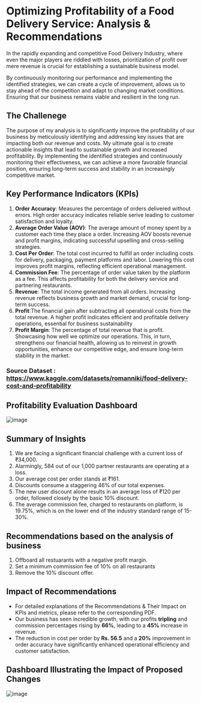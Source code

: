 # Optimizing Profitability of a Food Delivery Service: Analysis & Recommendations 
In the rapidly expanding and competitive Food Delivery Industry, where even the major players are riddled with losses, prioritization of profit over mere revenue is crucial for establishing a sustainable business model.

By continuously monitoring our performance and implementing the identified strategies, we can create a cycle of improvement, allows us to stay ahead of the competition and adapt to changing market conditions. Ensuring that our business remains viable and resilient in the long run.


## The Challenege 
The purpose of my analysis is to significantly improve the profitability of our business by meticulously identifying and addressing key issues that are impacting both our revenue and costs. My ultimate goal is to create actionable insights that lead to sustainable growth and increased profitability. By implementing the identified strategies and continuously monitoring their effectiveness, we can achieve a more favorable financial position, ensuring long-term success and stability in an increasingly competitive market.


## Key Performance Indicators (KPIs)
1. **Order Accuracy**: Measures the percentage of orders delivered without errors. High order accuracy indicates reliable serive leading to customer satisfaction and loyalty.
2. **Average Order Value (AOV)**: The average amount of money spent by a customer each time they place a order. Increasing AOV boosts revenue and profit margins, indicating successful upselling and cross-selling strategies.
3. **Cost Per Order**: The total cost incurred to fulfill an order including costs for delivery, packaging, payment platforms and labor. Lowering this cost improves profit margins, reflecting efficient operational management.
4. **Commission Fee**: The percentage of order value taken by the platform as a fee. This affects profitability for both the delivery service and partnering restaurants.
5. **Revenue**: The total income generated from all orders. Increasing revenue reflects business growth and market demand, crucial for long-term success.
6. **Profit**:The financial gain after subtracting all operational costs from the total revenue. A higher profit indicates efficient and profitable delivery operations, essential for business sustainability
7. **Profit Margin**: The percentage of total revenue that is profit. Showcasing how well we optimize our operations. This, in turn, strengthens our financial health, allowing us to reinvest in growth opportunities, enhance our competitive edge, and ensure long-term stability in the market.


### Source Dataset : https://www.kaggle.com/datasets/romanniki/food-delivery-cost-and-profitability


## Profitability Evaluation Dashboard
![image](https://github.com/user-attachments/assets/54422ee2-9e17-441d-8903-d5117cd1d2c3)


## Summary of Insights
1. We are facing a significant financial challenge with a current loss of ₹34,000.
2. Alarmingly, 584 out of our 1,000 partner restaurants are operating at a loss.
3. Our average cost per order stands at ₹161.
4. Discounts consume a staggering 46% of our total expenses.
5. The new user discount alone results in an average loss of ₹120 per order, followed closely by the basic 10% discount.
6. The average commission fee, charged to restaurants on platform, is 19.75%, which is on the lower end of the industry standard range of 15-30%.


## Recommendations based on the analysis of business
1. Offboard all restuarants with a negative profit margin.
2. Set a minimum commission fee of 10% on all restaurants
3. Remove the 10% discount offer.

 
## Impact of Recommendations
- For detailed explanations of the Recommendations & Their Impact on KPIs and metrics, please refer to the corresponding PDF.
- Our business has seen incredible growth, with our profits **tripling** and commission percentages rising by **66%**, leading to a **45%** increase in revenue.
- The reduction in cost per order by **Rs. 56.5** and a **20%** improvement in order accuracy have significantly enhanced operational efficiency and customer satisfaction.


## Dashboard Illustrating the Impact of Proposed Changes
![image](https://github.com/user-attachments/assets/cdfb765b-24ec-4503-8173-8a6d0120195d)

